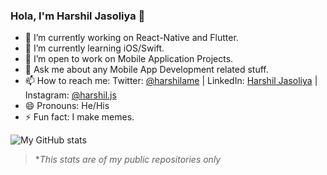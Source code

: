 ### Hola, I'm Harshil Jasoliya 👋

- 🔭 I’m currently working on React-Native and Flutter.
- 🌱 I’m currently learning iOS/Swift.
- 👯 I’m open to work on Mobile Application Projects.
- 💬 Ask me about any Mobile App Development related stuff.
- 📫 How to reach me: Twitter: [@harshilame](https://twitter.com/harshilame) | LinkedIn: [Harshil Jasoliya](https://www.linkedin.com/in/harshil-jasoliya/) | Instagram: [@harshil.js](https://www.instagram.com/harshil.js/?hl=en)
- 😄 Pronouns: He/His
- ⚡ Fun fact: I make memes.

![My GitHub stats](https://github-readme-stats.vercel.app/api?username=harshilJs&&show_icons=true&title_color=ffffff&icon_color=bb2acf&text_color=daf7dc&bg_color=151515)

> **This stats are of my public repositories only*
